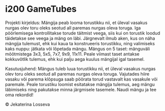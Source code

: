 # i200 GameTubes

Projekti kirjeldus:
Mängija peab looma torustikku nii, et üleval vasakus nurgas olev toru oleks seotud all paremas nurgas oleva toruga. Iga pöörlemisega kontrollitakse torude täitmist veega, siis kui on torustik loodud täidetakse see veega ja mäng on läbi. Järgnevalt ilmub aken, kus on näha mängija tulemust, ehk kui kaua ta konstrueeris torustikku, ning valimiseks kaks nuppu: jätkata või lõpetada mängu. Mängus on 5 taset: mänguväli mõõtmistega 3x3, 5x5, 7x7, 9x9, 11x11. Peale viimast taset antakse kokkuvõtlik tulemus, ehk kui palju aega kuulus mängijal igal tasemel.

Kasutusjuhend:
Mängus tuleb luua torustikku nii, et üleval vasakus nurgas olev toru oleks seotud all paremas nurgas oleva toruga. Vajutades hiire vasaku või parema klõpsuga saab pöörata torud vastavalt kas vasakule või paremale. Peale torustiku loomist esitatakse mängija tulemus, aeg mängu läbimiseks ning pakutakse minna järgmisele tasemele.
Naudi mängu ja tee oma rekordid!

© Jekaterina Losseva
